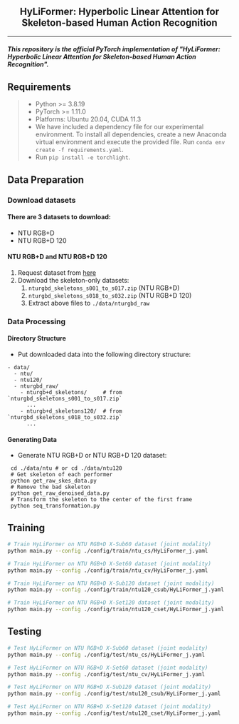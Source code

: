 <center>
<h2>HyLiFormer: Hyperbolic Linear Attention for Skeleton-based Human Action Recognition</h2>
</center>


---

<h5 align="left">
This repository is the official PyTorch implementation of "HyLiFormer: Hyperbolic Linear Attention for Skeleton-based Human Action Recognition". 
</h5>



## Requirements

> - Python >= 3.8.19
> - PyTorch >= 1.11.0
> - Platforms: Ubuntu 20.04, CUDA 11.3
> - We have included a dependency file for our experimental environment. To install all dependencies, create a new Anaconda virtual environment and execute the provided file. Run `conda env create -f requirements.yaml`.
> - Run `pip install -e torchlight`.

## Data Preparation

### Download datasets

#### There are 3 datasets to download:

- NTU RGB+D
- NTU RGB+D 120

#### NTU RGB+D and NTU RGB+D 120

1. Request dataset from [here](https://rose1.ntu.edu.sg/dataset/actionRecognition)
2. Download the skeleton-only datasets:
   1. `nturgbd_skeletons_s001_to_s017.zip` (NTU RGB+D)
   2. `nturgbd_skeletons_s018_to_s032.zip` (NTU RGB+D 120)
   3. Extract above files to `./data/nturgbd_raw`

### Data Processing

#### Directory Structure

- Put downloaded data into the following directory structure:

```
- data/
  - ntu/
  - ntu120/
  - nturgbd_raw/
    - nturgb+d_skeletons/     # from `nturgbd_skeletons_s001_to_s017.zip`
      ...
    - nturgb+d_skeletons120/  # from `nturgbd_skeletons_s018_to_s032.zip`
      ...
```

#### Generating Data

- Generate NTU RGB+D or NTU RGB+D 120 dataset:

```
 cd ./data/ntu # or cd ./data/ntu120
 # Get skeleton of each performer
 python get_raw_skes_data.py
 # Remove the bad skeleton 
 python get_raw_denoised_data.py
 # Transform the skeleton to the center of the first frame
 python seq_transformation.py
```


## Training
```bash
# Train HyLiFormer on NTU RGB+D X-Sub60 dataset (joint modality)
python main.py --config ./config/train/ntu_cs/HyLiFormer_j.yaml

# Train HyLiFormer on NTU RGB+D X-Set60 dataset (joint modality)
python main.py --config ./config/train/ntu_cv/HyLiFormer_j.yaml

# Train HyLiFormer on NTU RGB+D X-Sub120 dataset (joint modality)
python main.py --config ./config/train/ntu120_csub/HyLiFormer_j.yaml

# Train HyLiFormer on NTU RGB+D X-Set120 dataset (joint modality)
python main.py --config ./config/train/ntu120_cset/HyLiFormer_j.yaml 
```

## Testing
```bash
# Test HyLiFormer on NTU RGB+D X-Sub60 dataset (joint modality)
python main.py --config ./config/test/ntu_cs/HyLiFormer_j.yaml

# Test HyLiFormer on NTU RGB+D X-Set60 dataset (joint modality)
python main.py --config ./config/test/ntu_cv/HyLiFormer_j.yaml

# Test HyLiFormer on NTU RGB+D X-Sub120 dataset (joint modality)
python main.py --config ./config/test/ntu120_csub/HyLiFormer_j.yaml

# Test HyLiFormer on NTU RGB+D X-Set120 dataset (joint modality)
python main.py --config ./config/test/ntu120_cset/HyLiFormer_j.yaml 

```
